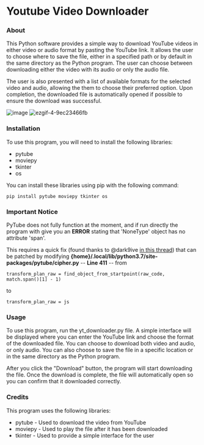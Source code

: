# Youtube Video Downloader

### About
This Python software provides a simple way to download YouTube videos in either video or audio format by pasting the YouTube link.
It allows the user to choose where to save the file, either in a specified path or by default in the same directory as the Python program. 
The user can choose between downloading either the video with its audio or only the audio file. 

The user is also presented with a list of available formats for the selected video and audio, allowing the them to choose their preferred option. 
Upon completion, the downloaded file is automatically opened if possible to ensure the download was successful.

![image](https://user-images.githubusercontent.com/115204665/227081801-4a162ca2-dfdf-4955-a959-d5a545010cb2.png)
![ezgif-4-9ec23466fb](https://user-images.githubusercontent.com/115204665/227121394-70fe0e35-3552-4eba-bed5-57d94c2a6273.gif)


### Installation
To use this program, you will need to install the following libraries:

* pytube
* moviepy
* tkinter
* os

You can install these libraries using pip with the following command:
```
pip install pytube moviepy tkinter os
```

### Important Notice
PyTube does not fully function at the moment, and if run directly the program with give you an **ERROR** stating that 'NoneType' object has no attribute 'span'.

This requires a quick fix (found thanks to @dark9ive [in this thread](https://github.com/pytube/pytube/issues/1498#issuecomment-1472963944)) that can be patched by modifying **{home}/.local/lib/python3.7/site-packages/pytube/cipher.py** -- **Line 411** -- from
```
transform_plan_raw = find_object_from_startpoint(raw_code, match.span()[1] - 1)
```
to
```
transform_plan_raw = js
```

### Usage
To use this program, run the yt_downloader.py file. A simple interface will be displayed where you can enter the YouTube link and choose the format of the downloaded file. You can choose to download both video and audio, or only audio. You can also choose to save the file in a specific location or in the same directory as the Python program.

After you click the "Download" button, the program will start downloading the file. Once the download is complete, the file will automatically open so you can confirm that it downloaded correctly.

### Credits 
This program uses the following libraries:

* pytube - Used to download the video from YouTube
* moviepy - Used to play the file after it has been downloaded
* tkinter - Used to provide a simple interface for the user
